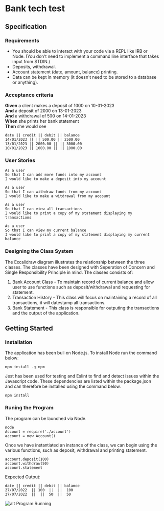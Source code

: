 # Bank tech test

## Specification

### Requirements

* You should be able to interact with your code via a REPL like IRB or Node.  (You don't need to implement a command line interface that takes input from STDIN.)
* Deposits, withdrawal.
* Account statement (date, amount, balance) printing.
* Data can be kept in memory (it doesn't need to be stored to a database or anything).

### Acceptance criteria

**Given** a client makes a deposit of 1000 on 10-01-2023  
**And** a deposit of 2000 on 13-01-2023  
**And** a withdrawal of 500 on 14-01-2023  
**When** she prints her bank statement  
**Then** she would see

```
date || credit || debit || balance
14/01/2023 || || 500.00 || 2500.00
13/01/2023 || 2000.00 || || 3000.00
10/01/2023 || 1000.00 || || 1000.00
```

### User Stories

```
As a user
So that I can add more funds into my account
I would like to make a deposit into my account
```

```
As a user
So that I can withdraw funds from my account
I would like to make a witdrawal from my account
```

```
As a user
So that I can view all transactions
I would like to print a copy of my statement displaying my transactions
```

```
As a user
So that I can view my current balance
I would like to print a copy of my statement displaying my current balance
```

### Designing the Class System

The Excalidraw diagram illustrates the relationship between the three classes. The classes have been designed with Seperation of Concern and  Single Responsibility Principle in mind. The classes consists of:

1. Bank Account Class - To maintain record of current balance and allow user to use functions such as deposit/withdrawal and requesting for statement.
2. Transaction History - This class will focus on maintaining a record of all transactions, it will datestamp all transactions.
3. Bank Statement - This class is responsible for outputing the transactions and the output of the application.

## Getting Started

### Installation

The application has been buil on Node.js. To install Node run the command below:

```
npm install -g npm
```

Jest has been used for testing and Eslint to find and detect issues within the Javascript code. These dependencies are listed within the package.json and can therefore be installed using the command below.

```
npm install
```

### Runing the Program

The program can be launched via Node.

```
node
Account = require('./account')
account = new Account()
```

Once we have instantiated an instance of the class, we can begin using the various functions, such as deposit, withdrawal and printing statement.

```
account.deposit(100)
account.withdraw(50)
account.statement
```

Expected Output:
```
date || credit || debit || balance
27/07/2022  || 100  ||  ||  100
27/07/2022  ||  ||  50  ||  50
```
![alt Program Running](http://url/to/img.png)